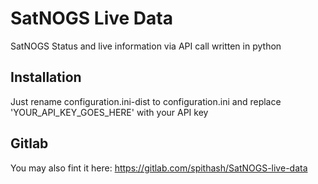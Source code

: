 # SatNOGS Live Data

SatNOGS Status and live information via API call written in python

## Installation
Just rename configuration.ini-dist to configuration.ini and replace 'YOUR_API_KEY_GOES_HERE' with your API key 

## Gitlab
You may also fint it here: https://gitlab.com/spithash/SatNOGS-live-data
